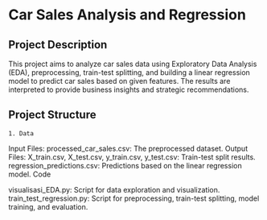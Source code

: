 # Car Sales Analysis and Regression
## Project Description
This project aims to analyze car sales data using Exploratory Data Analysis (EDA), preprocessing, train-test splitting, and building a linear regression model to predict car sales based on given features. The results are interpreted to provide business insights and strategic recommendations.

## Project Structure
    1. Data

Input Files:
processed_car_sales.csv: The preprocessed dataset.
Output Files:
X_train.csv, X_test.csv, y_train.csv, y_test.csv: Train-test split results.
regression_predictions.csv: Predictions based on the linear regression model.
Code

visualisasi_EDA.py: Script for data exploration and visualization.
train_test_regression.py: Script for preprocessing, train-test splitting, model training, and evaluation.

